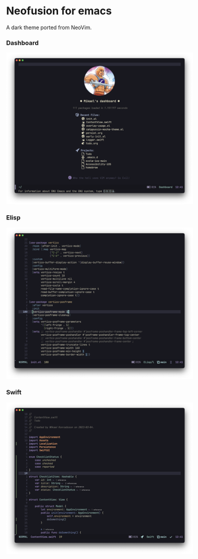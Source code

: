# Neofusion for emacs
A dark theme ported from NeoVim.
  
### Dashboard
![Dashboard](https://github.com/konrad1977/kanagawa-emacs/blob/main/screenshots/dashboard.png)

### Elisp
![Elisp](https://github.com/konrad1977/kanagawa-emacs/blob/main/screenshots/elisp.png)

### Swift
![swift](https://github.com/konrad1977/kanagawa-emacs/blob/main/screenshots/swift.png)
